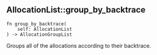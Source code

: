 ## AllocationList::group_by_backtrace

```rhai
fn group_by_backtrace(
    self: AllocationList
) -> AllocationGroupList
```

Groups all of the allocations according to their backtrace.
